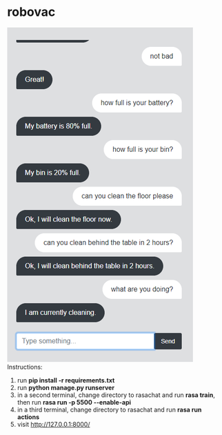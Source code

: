 # robovac
![chatbot screenshot](robovac/static/robovac/images/demo.png)
Instructions:
1. run **pip install -r requirements.txt**
2. run **python manage.py runserver**
3. in a second terminal, change directory to rasachat and run **rasa train**, then run **rasa run -p 5500 --enable-api**
4. in a third terminal, change directory to rasachat and run **rasa run actions**
5. visit http://127.0.0.1:8000/
